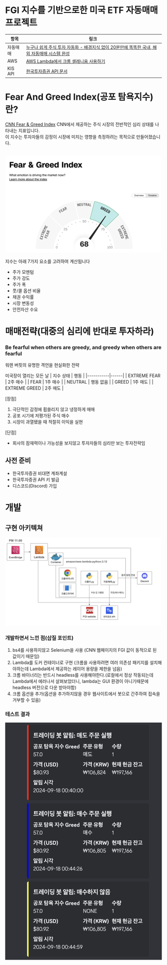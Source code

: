 # FGI 지수를 기반으로한 미국 ETF 자동매매 프로젝트

| 항목 | 링크 |
|------|------|
| 자동매매 | [누구나 쉽게 주식 투자 자동화 - 배경지식 없이 20분만에 똑똑한 국내, 해외 자동매매 시스템 완성](https://www.youtube.com/watch?v=2Hxfb5HT4kE&t=108s) |
| AWS | [AWS Lambda에서 크롬 셀레니움 사용하기](https://youtu.be/8XBkm9DD6Ic?si=A2MK2qkXNyTr70i8) |
| KIS API | [한국투자증권 API 문서](https://apiportal.koreainvestment.com/apiservice) |

# Fear And Greed Index(공포 탐욕지수)란?
[CNN Fear & Greed Index](https://edition.cnn.com/markets/fear-and-greed)
CNN에서 제공하는 주식 시장의 전반적인 심리 상태를 나타내는 지표입니다. <br>
이 지수는 투자자들의 감정이 시장에 미치는 영향을 측정하려는 목적으로 만들어졌습니다.<br><br>

![FGI](assets/FGI.jpeg)

지수는 아래 7가지 요소를 고려하여 계산됩니다
  - 주가 모멘텀
  - 주가 강도
  - 주가 폭
  - 풋/콜 옵션 비율
  - 채권 수익률
  - 시장 변동성
  - 안전자산 수요

# 매매전략(대중의 심리에 반대로 투자하라)
### Be fearful when others are greedy, and greedy when others are fearful

워렌 버핏의 유명한 격언을 현실화한 전략<br>

미국장이 열리는 모든 날
| 지수 상태 | 행동 |
|-----------|------|
| EXTREME FEAR | 2주 매수 |
| FEAR | 1주 매수 |
| NEUTRAL | 행동 없음 |
| GREED | 1주 매도 |
| EXTREME GREED | 2주 매도 |

[장점]
1. 극단적인 감정에 휩쓸리지 않고 냉정하게 매매
2. 공포 시기에 저평가된 주식 매수
3. 시장이 과열됐을 때 적절히 이익을 실현

[단점]
- 회사의 잠재력이나 가능성을 보지않고 투자자들의 심리만 보는 투자전략임

## 사전 준비
- 한국투자증권 비대면 계좌계설
- 한국투자증권 API 키 발급
- 디스코드(Discord) 가입

# 개발

## 구현 아키텍쳐
![FGI](assets/architecture.jpeg)

### 개발하면서 느낀 점(삽질 포인트)
1. bs4를 사용하지않고 Selenium을 사용 (CNN 웹페이지의 FGI 값이 동적으로 된 값이기 때문임)
2. Lambda를 도커 컨테이너로 구현 (크롬을 사용하려면 여러 의존성 패키지를 설치해야하는데 Lambda에서 제공하는 레이어 용량을 제한을 넘음)
3. 크롬 바이너리는 반드시 headless를 사용해야한다.(로컬에서 정상 작동되는데 Lambda에서 에러나서 살펴보았더니, lambda는 GUI 환경이 아니기때문에 headless 버전으로 다운 받아야함)
4. 크롬 옵션을 추가(옵션을 추가하지않을 경우 웹사이트에서 봇으로 간주하여 접속을 거부할 수 있음)

### 테스트 결과
![FGI](assets/result.jpeg)

